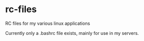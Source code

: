 # rc-files
RC files for my various linux applications

Currently only a .bashrc file exists, mainly for use in my servers.
